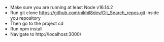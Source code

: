 - Make sure you are running at least Node v16.14.2
- Run git clone https://github.com/nikhil8dev/Git_Search_repos.git inside you repository
- Then go to the project cd <YOUR DIRECTORY>
- Run npm install
- Navigate to http://localhost:3000/
